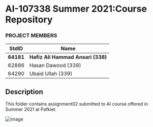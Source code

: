 # AI-107338 Summer 2021:Course Repository #

### PROJECT MEMBERS ###
StdID | Name
------------ | -------------
**64181** | **Hafiz Ali Hammad Ansari (338)**
62886 | Hasan Dawood (339)
64290 | Ubaid Ullah (339)

## Description ##
This folder contains assignment02 submitted to AI course offered in Summer 2021 at Pafkiet.

![image](https://user-images.githubusercontent.com/57304670/126052370-7cc67e74-c838-4520-8c84-f705ea7a0153.png)
